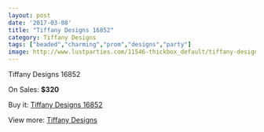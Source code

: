 ```yaml
---
layout: post
date: '2017-03-08'
title: "Tiffany Designs 16852"
category: Tiffany Designs
tags: ["beaded","charming","prom","designs","party"]
image: http://www.lustparties.com/11546-thickbox_default/tiffany-designs-16852.jpg
---
```

Tiffany Designs 16852

On Sales: **$320**
<a href="https://www.lustparties.com/en/tiffany-designs/4153-tiffany-designs-16852.html"><amp-img layout="responsive" width="600" height="600" src="//www.lustparties.com/11546-thickbox_default/tiffany-designs-16852.jpg" alt="Tiffany Designs 16852 0" /></a>
<a href="https://www.lustparties.com/en/tiffany-designs/4153-tiffany-designs-16852.html"><amp-img layout="responsive" width="600" height="600" src="//www.lustparties.com/11547-thickbox_default/tiffany-designs-16852.jpg" alt="Tiffany Designs 16852 1" /></a>

Buy it: [Tiffany Designs 16852](https://www.lustparties.com/en/tiffany-designs/4153-tiffany-designs-16852.html "Tiffany Designs 16852")

View more: [Tiffany Designs](https://www.lustparties.com/en/19-tiffany-designs "Tiffany Designs")